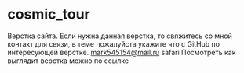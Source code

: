 # cosmic_tour
Верстка сайта. Если нужна данная верстка, то свяжитесь со мной контакт для связи, 
в теме пожалуйста укажите что с GitHub по интересующей верстке. 
mark545154@mail.ru safari 
Посмотреть как выглядит верстка можно по ссылке
